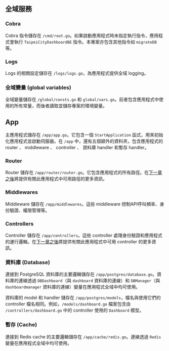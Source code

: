 ## 全域服務

### Cobra

Cobra 指令儲存在 `/cmd/root.go`。如果啟動應用程式時未指定執行指令，應用程式會執行 `TaipeiCityDashboardBE` 指令。本專案亦包含其他指令如 `migrateDB`等。

### Logs

Logs 的相關設定儲存在 `/logs/logs.go`，為應用程式提供全域 logging。

### 全域變量 (global variables)

全域變量儲存在 `/global/consts.go` 和 `global/vars.go`。前者包含應用程式中使用的所有常量，而後者讀取並儲存專案的環境變量。

## App

主應用程式儲存在 `/app/app.go`。它包含一個 `StartApplication` 函式，用來初始化應用程式並啟動伺服器。在 `/app` 中，還有五個額外的資料夾，包含應用程式的 router 、 middleware 、 controller 、 資料庫 handler 和暫存 handler。

### Router

Router 儲存在 `/app/router/router.go`。它包含應用程式的所有路徑。在[下一章之後](/back-end/authentication-apis)將提供有關此應用程式中可用路徑的更多資訊。

### Middlewares

Middleware 儲存在 `/app/middlewares`。這些 middleware 控制API呼叫頻率、身份驗證、權限管理等。

### Controllers

Controller 儲存在 `/app/controllers`。這些 controller 處理身份驗證和應用程式的運行邏輯。在[下一章之後](/back-end/authentication-apis)將提供有關此應用程式中可用 controller 的更多資訊。

### 資料庫 (Database)

連接到 PostgreSQL 資料庫的主要邏輯儲存在 `/app/postgres/database.go`。資料庫的連線透過 `DBDashboard`（與 `dashboard` 資料庫的連線）和 `DBManager`（與 `dashboardmanager` 資料庫的連線）變量在應用程式全域中均可使用。

資料庫的 model 和 handler 儲存在 `/app/postgres/models`，檔名與使用它們的 controller 檔名相同。例如，`/models/dashboard.go` 檔案包含由 `/controllers/dashboard.go` 中的 controller 使用的 `Dashboard` 模型。

### 暫存 (Cache)

連接到 Redis cache 的主要邏輯儲存在 `/app/cache/redis.go`。連線透過 `Redis` 變量在應用程式全域中均可使用。